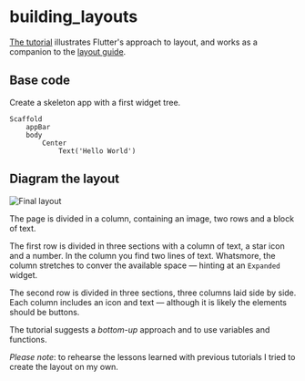 # building_layouts

[The tutorial](https://docs.flutter.dev/development/ui/layout/tutorial) illustrates Flutter's approach to layout, and works as a companion to the [layout guide](https://docs.flutter.dev/development/ui/layout).

## Base code

Create a skeleton app with a first widget tree.

```text
Scaffold
    appBar
    body
        Center
            Text('Hello World')
```

## Diagram the layout

![Final layout](https://docs.flutter.dev/assets/images/docs/ui/layout/lakes.jpg)

The page is divided in a column, containing an image, two rows and a block of text.

The first row is divided in three sections with a column of text, a star icon and a number. In the column you find two lines of text. Whatsmore, the column stretches to conver the available space — hinting at an `Expanded` widget.

The second row is divided in three sections, three columns laid side by side. Each column includes an icon and text — although it is likely the elements should be buttons.

The tutorial suggests a _bottom-up_ approach and to use variables and functions.

_Please note_: to rehearse the lessons learned with previous tutorials I tried to create the layout on my own.
